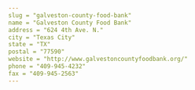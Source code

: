 ```yaml
---
slug = "galveston-county-food-bank"
name = "Galveston County Food Bank"
address = "624 4th Ave. N."
city = "Texas City"
state = "TX"
postal = "77590"
website = "http://www.galvestoncountyfoodbank.org/"
phone = "409-945-4232"
fax = "409-945-2563"
---
```

